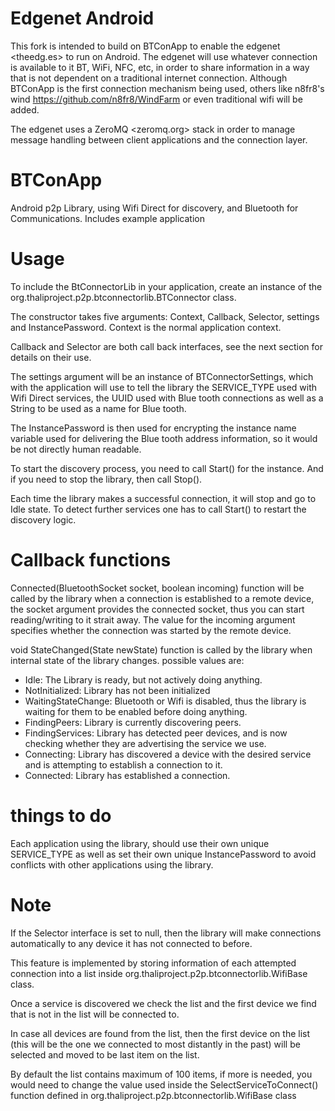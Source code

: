 # Edgenet Android
This fork is intended to build on BTConApp to enable the edgenet <theedg.es> to run on Android.
The edgenet will use whatever connection is available to it BT, WiFi, NFC, etc, in order to share information in a way that is not dependent on a traditional internet connection.
Although BTConApp is the first connection mechanism being used, others like n8fr8's wind <https://github.com/n8fr8/WindFarm> or even traditional wifi will be added.

The edgenet uses a ZeroMQ <zeromq.org> stack in order to manage message handling between client applications and the connection layer.

# BTConApp
Android p2p Library, using Wifi Direct for discovery, and Bluetooth for Communications. Includes example application

# Usage

To include the BtConnectorLib in your application, create an instance of the org.thaliproject.p2p.btconnectorlib.BTConnector class.

The constructor takes five arguments: Context, Callback, Selector, settings and InstancePassword. Context is the normal application context. 

Callback and Selector are both call back interfaces, see the next section for details on their use.

The settings argument will be an instance of BTConnectorSettings, which with the application will use to tell the library the SERVICE_TYPE used with Wifi Direct services, the UUID used with Blue tooth connections as well as a String to be used as a name for Blue tooth.

The InstancePassword is then used for encrypting the instance name variable used for delivering the Blue tooth address information, so it would be not directly human readable.

To start the discovery process, you need to call Start() for the instance. And if you need to stop the library, then call Stop().

Each time the library makes a successful connection, it will stop and go to Idle state. To detect further services one has to call Start() to restart the discovery logic.


# Callback functions

Connected(BluetoothSocket socket, boolean incoming) function will be called by the library when a connection is established to a remote device, the socket argument provides the connected socket, thus you can start reading/writing to it strait away. The value for the incoming argument specifies whether the connection was started by the remote device.

void StateChanged(State newState) function is called by the library when internal state of the library changes. possible values are:
* Idle: The Library is ready, but not actively doing anything.
* NotInitialized: Library has not been initialized
* WaitingStateChange: Bluetooth or Wifi is disabled, thus the library is waiting for them to be enabled before doing anything.
* FindingPeers: Library is currently discovering peers.
* FindingServices: Library has detected peer devices, and is now checking whether they are advertising the service we use.
* Connecting: Library has discovered a device with the desired service and is attempting to establish a connection to it.
* Connected: Library has established a connection.

# things to do 

Each application using the library, should use their own unique SERVICE_TYPE as well as set their own unique InstancePassword to avoid conflicts with other applications using the library.


# Note

If the Selector interface is set to null, then the library will make connections automatically to any device it has not connected to before.

This feature is implemented by storing information of each attempted connection into a list inside org.thaliproject.p2p.btconnectorlib.WifiBase class.

Once a service is discovered we check the list and the first device we find that is not in the list will be connected to.

In case all devices are found from the list, then the first device on the list (this will be the one we connected to most distantly in the past) will be selected and moved to be last item on the list.

By default the list contains maximum of 100 items, if more is needed, you would need to change the value used inside the SelectServiceToConnect() function defined in org.thaliproject.p2p.btconnectorlib.WifiBase class
